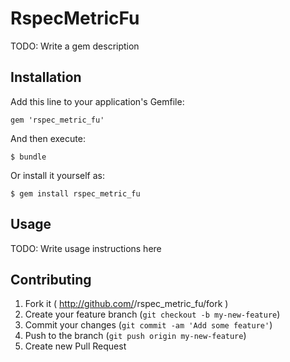 # RspecMetricFu

TODO: Write a gem description

## Installation

Add this line to your application's Gemfile:

    gem 'rspec_metric_fu'

And then execute:

    $ bundle

Or install it yourself as:

    $ gem install rspec_metric_fu

## Usage

TODO: Write usage instructions here

## Contributing

1. Fork it ( http://github.com/<my-github-username>/rspec_metric_fu/fork )
2. Create your feature branch (`git checkout -b my-new-feature`)
3. Commit your changes (`git commit -am 'Add some feature'`)
4. Push to the branch (`git push origin my-new-feature`)
5. Create new Pull Request
